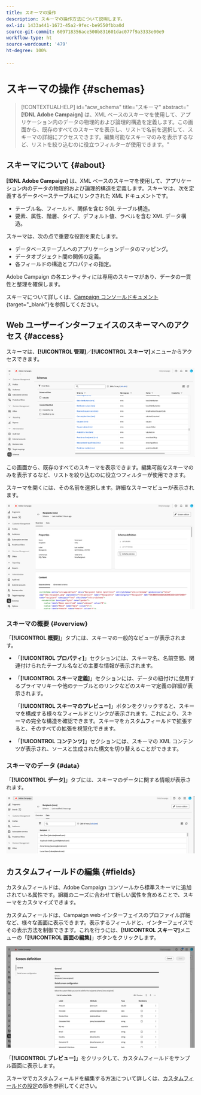 ```yaml
---
title: スキーマの操作
description: スキーマの操作方法について説明します。
exl-id: 1433a441-1673-45a2-9fec-be9550fbba0d
source-git-commit: 609718356ace500b831601dac077f9a3333e00e9
workflow-type: ht
source-wordcount: '479'
ht-degree: 100%

---
```


# スキーマの操作 {#schemas}

>[!CONTEXTUALHELP]
>id="acw_schema"
>title="スキーマ"
>abstract="**[!DNL Adobe Campaign]** は、XML ベースのスキーマを使用して、アプリケーション内のデータの物理的および論理的構造を定義します。この画面から、既存のすべてのスキーマを表示し、リストで名前を選択して、スキーマの詳細にアクセスできます。編集可能なスキーマのみを表示するなど、リストを絞り込むのに役立つフィルターが使用できます。"

## スキーマについて {#about}

**[!DNL Adobe Campaign]** は、XML ベースのスキーマを使用して、アプリケーション内のデータの物理的および論理的構造を定義します。スキーマは、次を定義するデータベーステーブルにリンクされた XML ドキュメントです。

* テーブル名、フィールド、関係を含む SQL テーブル構造。
* 要素、属性、階層、タイプ、デフォルト値、ラベルを含む XML データ構造。

スキーマは、次の点で重要な役割を果たします。

* データベーステーブルへのアプリケーションデータのマッピング。
* データオブジェクト間の関係の定義。
* 各フィールドの構造とプロパティの指定。

Adobe Campaign の各エンティティには専用のスキーマがあり、データの一貫性と整理を確保します。

スキーマについて詳しくは、[Campaign コンソールドキュメント](https://experienceleague.adobe.com/ja/docs/campaign/campaign-v8/developer/shemas-forms/schemas){target="_blank"}を参照してください。

## Web ユーザーインターフェイスのスキーマへのアクセス {#access}

スキーマは、**[!UICONTROL 管理]**／**[!UICONTROL スキーマ]**&#x200B;メニューからアクセスできます。

![使用可能なスキーマとフィルターを示すスキーマリスト画面](assets/schemas-list.png)

この画面から、既存のすべてのスキーマを表示できます。編集可能なスキーマのみを表示するなど、リストを絞り込むのに役立つフィルターが使用できます。

スキーマを開くには、その名前を選択します。詳細なスキーマビューが表示されます。

![スキーマのプロパティとコンテンツを示すスキーマ詳細画面](assets/schema-details.png)

### スキーマの概要 {#overview}

「**[!UICONTROL 概要]**」タブには、スキーマの一般的なビューが表示されます。

* 「**[!UICONTROL プロパティ]**」セクションには、スキーマ名、名前空間、関連付けられたテーブル名などの主要な情報が表示されます。

* 「**[!UICONTROL スキーマ定義]**」セクションには、データの紐付けに使用するプライマリキーや他のテーブルとのリンクなどのスキーマ定義の詳細が表示されます。

  「**[!UICONTROL スキーマのプレビュー]**」ボタンをクリックすると、スキーマを構成する様々なフィールドとリンクが表示されます。これにより、スキーマの完全な構造を確認できます。スキーマをカスタムフィールドで拡張すると、そのすべての拡張を視覚化できます。

* 「**[!UICONTROL コンテンツ]**」セクションには、スキーマの XML コンテンツが表示され、ソースと生成された構文を切り替えることができます。

### スキーマのデータ {#data}

「**[!UICONTROL データ]**」タブには、スキーマのデータに関する情報が表示されます。

![データ構造と属性を示すスキーマの「データ」タブ](assets/schemas-data.png)

## カスタムフィールドの編集 {#fields}

カスタムフィールドは、Adobe Campaign コンソールから標準スキーマに追加されている属性です。組織のニーズに合わせて新しい属性を含めることで、スキーマをカスタマイズできます。

カスタムフィールドは、Campaign web インターフェイスのプロファイル詳細など、様々な画面に表示できます。表示するフィールドと、インターフェイスでその表示方法を制御できます。これを行うには、**[!UICONTROL スキーマ]**&#x200B;メニューの「**[!UICONTROL 画面の編集]**」ボタンをクリックします。

![編集可能な属性を示すカスタムフィールド画面](assets/schemas-custom.png)

「**[!UICONTROL プレビュー]**」をクリックして、カスタムフィールドをサンプル画面に表示します。

スキーマでカスタムフィールドを編集する方法について詳しくは、[カスタムフィールドの設定](../administration/custom-fields.md)の節を参照してください。
